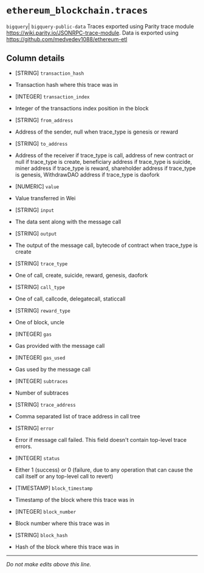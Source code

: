 # `ethereum_blockchain.traces`
`bigquery`| `bigquery-public-data`
Traces exported using Parity trace module https://wiki.parity.io/JSONRPC-trace-module.
Data is exported using https://github.com/medvedev1088/ethereum-etl


## Column details
* [STRING]    `transaction_hash`
 - Transaction hash where this trace was in
* [INTEGER]   `transaction_index`
 - Integer of the transactions index position in the block
* [STRING]    `from_address`
 - Address of the sender, null when trace_type is genesis or reward
* [STRING]    `to_address`
 - Address of the receiver if trace_type is call, address of new contract or null if trace_type is create, beneficiary address if trace_type is suicide, miner address if trace_type is reward, shareholder address if trace_type is genesis, WithdrawDAO address if trace_type is daofork
* [NUMERIC]   `value`
 - Value transferred in Wei
* [STRING]    `input`
 - The data sent along with the message call
* [STRING]    `output`
 - The output of the message call, bytecode of contract when trace_type is create
* [STRING]    `trace_type`
 - One of call, create, suicide, reward, genesis, daofork
* [STRING]    `call_type`
 - One of call, callcode, delegatecall, staticcall
* [STRING]    `reward_type`
 - One of block, uncle
* [INTEGER]   `gas`
 - Gas provided with the message call
* [INTEGER]   `gas_used`
 - Gas used by the message call
* [INTEGER]   `subtraces`
 - Number of subtraces
* [STRING]    `trace_address`
 - Comma separated list of trace address in call tree
* [STRING]    `error`
 - Error if message call failed. This field doesn't contain top-level trace errors.
* [INTEGER]   `status`
 - Either 1 (success) or 0 (failure, due to any operation that can cause the call itself or any top-level call to revert)
* [TIMESTAMP] `block_timestamp`
 - Timestamp of the block where this trace was in
* [INTEGER]   `block_number`
 - Block number where this trace was in
* [STRING]    `block_hash`
 - Hash of the block where this trace was in

-------------------------------------------------------------------------------
*Do not make edits above this line.*
